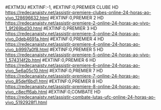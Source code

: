 #EXTM3U 
#EXTINF:-1,
#EXTINF:0,PREMIER CLUBE HD 
https://redecanaistv.net/assistir-premiere-clubes-online-24-horas-ao-vivo_128696632.html
#EXTINF:0,PREMIER 2 HD 
https://redecanaistv.net/assistir-premiere-2-online-24-horas-ao-vivo-1_9f269bd30.html
#EXTINF:0,PREMIER 3 HD 
https://redecanaistv.net/assistir-premiere-3-online-24-horas-ao-vivo_0deb4691a.html
#EXTINF:0,PREMIER 4 HD 
https://redecanaistv.net/assistir-premiere-4-online-24-horas-ao-vivo_b9997a0f8.html
#EXTINF:0,PREMIER 5 HD 
https://redecanaistv.net/assistir-premiere-5-online-24-horas-ao-vivo-1_574314f2b.html
#EXTINF:0,PREMIER 6 HD 
https://redecanaistv.net/assistir-premiere-6-online-24-horas-ao-vivo_5e6a05c10.html
#EXTINF:0,PREMIER 7 HD 
https://redecanaistv.net/assistir-premiere-7-online-24-horas-ao-vivo_85def6bd1.html
#EXTINF:0,PREMIER 8 HD 
https://redecanaistv.net/assistir-premiere-8-online-24-horas-ao-vivo_c8ecff6ab.html
#EXTINF:0,COMBATE HD 
https://redecanaistv.net/assistir-combate-lutas-ufc-online-24-horas-ao-vivo_5192928f1.html
